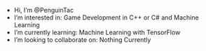 - Hi, I’m @PenguinTac
- I’m interested in: Game Development in C++ or C# and Machine Learning
- I’m currently learning: Machine Learning with TensorFlow
- I’m looking to collaborate on: Nothing Currently

<!---
PenguinTac/PenguinTac is a ✨ special ✨ repository because its `README.md` (this file) appears on your GitHub profile.
You can click the Preview link to take a look at your changes.
--->
